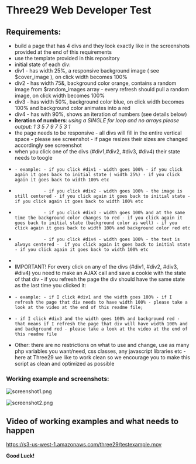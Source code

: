 # Three29 Web Developer Test #

## Requirements: ##
* build a page that has 4 divs and they look exactly like in the screenshots provided at the end of this requirements
* use the template provided in this repository
* initial state of each div:
* div1 - has width 25%, a responsive background image ( see $cover_image ), on click width becomes 100%
* div2 - has width 75&, background color orange, contains a random image from $random_images array - every refresh should pull a random image, on click width becomes 100%
* div3 - has width 50%, background color blue, on click width becomes 100% and background color animates into a red
* div4 - has with 90%, shows an iteration of numbers (see details below)
* **iteration of numbers**: *using a SINGLE for loop and no arrays please output: 1 3 5 7 9 7 5 3 1*
* the page needs to be responsive - all divs will fill in the entire vertical space - please see screenshot - if page resizes their sizes are changed accordingly see screenshot 
* when you click one of the divs (#div1,#div2, #div3, #div4) their state needs to toogle
*     - example: - if you click #div1 - width goes 100% - if you click again it goes back to initial state ( width 25%) - if you click again it goes back to width 100% etc
*                - if you click #div2 - width goes 100% - the image is still centered - if you click again it goes back to initial state - if you click again it goes back to width 100% etc
*                - if you click #div3 - width goes 100% and at the same time the background color changes to red - if you click again it goes back to initial state (background color as well) - if you click again it goes back to width 100% and background color red etc
*                - if you click #div4 - width goes 100% - the text is always centered -  if you click again it goes back to initial state - if you click again it goes back to width 100% etc
*                
* IMPORTANT! For every click on any of the divs (#div1, #div2, #div3, #div4) you need to make an AJAX call and save a cookie with the state of that div - if you refresh the page the div should have the same state as the last time you clicked it:
*     - example: - if I click #div1 and the width goes 100% - if I refresh the page that div needs to have width 100% - please take a look at the video at the end of this readme file;
*     - if I click #div3 and the width goes 100% and background red - that means if I refresh the page that div will have width 100% and and background red - please take a look at the video at the end of this readme file

    
* Other: there are no restrictions on what to use and change, use as many php variables you want/need, css classes, any javascript libraries etc - here at Three29 we like to work clean so we encourage you to make this script as clean and optimized as possible

### Working example and screenshots: ###

![screenshot1.png](https://bitbucket.org/repo/9zoAd6/images/3556956960-screenshot1.png)

![screenshot2.png](https://bitbucket.org/repo/9zoAd6/images/152755078-screenshot2.png)


## Video of working examples and what needs to happen ##
https://s3-us-west-1.amazonaws.com/three29/testexample.mov

**Good Luck!**